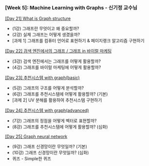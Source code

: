 ### [Week 5]: Machine Learning with Graphs - 신기정 교수님

[[Day 21] What is Graph structure](https://github.com/ydy8989/boostcamp/tree/main/Week_5/Day_1)

- (1강) 그래프란 무엇이고 왜 중요할까?
- (2강) 실제 그래프는 어떻게 생겼을까?
- [과제 1] 그래프를 컴퓨터 언어로 표현하기 & 페이지랭크 알고리즘 구현하기

[[Day 22] 검색 엔진에서의 그래프 / 그래프 in 바이럴 마케팅](https://github.com/ydy8989/boostcamp/tree/main/Week_5/Day_2)

- (3강) 검색 엔진에서는 그래프를 어떻게 활용할까?
- (4강) 그래프를 바이럴 마케팅에 어떻게 활용할까?

[[Day 23] 추천시스템 with graph(basic)](https://github.com/ydy8989/boostcamp/tree/main/Week_5/Day_3)

- (5강) 그래프의 구조를 어떻게 분석할까?
- (6강) 그래프를 추천시스템에 어떻게 활용할까? (기본)
- [과제 2] UV 분해를 활용하여 추천시스템 구현하기

[[Day 24] 추천시스템 with graph(advanced)](https://github.com/ydy8989/boostcamp/tree/main/Week_5/Day_4)

- (7강) 그래프의 정점을 어떻게 벡터로 표현할까?
- (8강) 그래프를 추천시스템에 어떻게 활용할까? (심화)

[[Day 25] Graph neural network](https://github.com/ydy8989/boostcamp/tree/main/Week_5/Day_5)

- (9강) 그래프 신경망이란 무엇일까? (기본)
- (10강) 그래프 신경망이란 무엇일까? (심화)
- 퀴즈 - Simple한 퀴즈